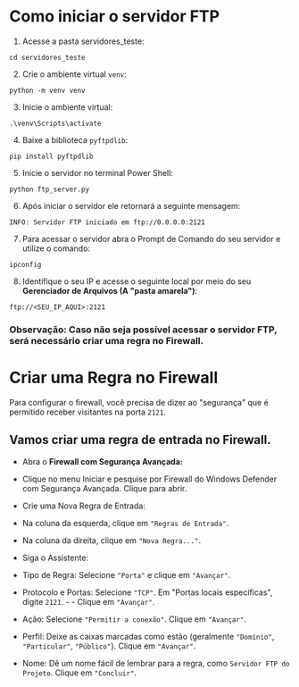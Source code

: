 # Como iniciar o servidor FTP

1. Acesse a pasta servidores_teste:

```
cd servidores_teste
```

2. Crie o ambiente virtual `venv`:

```
python -m venv venv
```

3. Inicie o ambiente virtual:

```
.\venv\Scripts\activate
```

4. Baixe a biblioteca `pyftpdlib`:

```
pip install pyftpdlib
```

5. Inicie o servidor no terminal Power Shell:
```
python ftp_server.py 
```

6. Após iniciar o servidor ele retornará a seguinte mensagem:

```
INFO: Servidor FTP iniciado em ftp://0.0.0.0:2121
```

7. Para acessar o servidor abra o Prompt de Comando do seu servidor e utilize o comando:

```
ipconfig
```

8. Identifique o seu IP e acesse o seguinte local por meio do seu **Gerenciador de Arquivos  (A "pasta amarela")**:

```
ftp://<SEU_IP_AQUI>:2121
```

### Observação: Caso não seja possível acessar o servidor FTP, será necessário criar uma regra no Firewall.

# Criar uma Regra no Firewall

Para configurar o firewall, você precisa de dizer ao "segurança" que é permitido receber visitantes na porta `2121`. 

## Vamos criar uma regra de entrada no Firewall.

- Abra o **Firewall com Segurança Avançada:** 

- Clique no menu Iniciar e pesquise por Firewall do Windows Defender com Segurança Avançada. Clique para abrir.

- Crie uma Nova Regra de Entrada:

- Na coluna da esquerda, clique em `"Regras de Entrada"`.

- Na coluna da direita, clique em `"Nova Regra..."`.

- Siga o Assistente:

- Tipo de Regra: Selecione `"Porta"` e clique em `"Avançar"`.

- Protocolo e Portas: Selecione `"TCP"`. Em "Portas locais específicas", digite `2121`. - - Clique em `"Avançar"`.

- Ação: Selecione `"Permitir a conexão"`. Clique em `"Avançar"`.

- Perfil: Deixe as caixas marcadas como estão (geralmente `"Domínio"`, `"Particular"`, `"Público"`). Clique em `"Avançar"`.

- Nome: Dê um nome fácil de lembrar para a regra, como `Servidor FTP do Projeto`. Clique em `"Concluir"`.